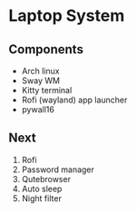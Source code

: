 # Laptop System

## Components

- Arch linux
- Sway WM
- Kitty terminal
- Rofi (wayland) app launcher
- pywall16

## Next

1. Rofi
2. Password manager
3. Qutebrowser
4. Auto sleep
5. Night filter
